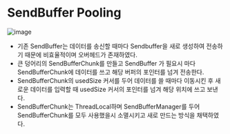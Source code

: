 # SendBuffer Pooling

![image](https://user-images.githubusercontent.com/68372094/163183881-650e14b1-a566-4185-9025-375b4a182d60.png)

* 기존 SendBuffer는 데이터를 송신할 때마다 Sendbuffer을 새로 생성하여 전송하기 때문에 비효율적이며 오버헤드가 존재하였다.
* 큰 덩어리의 SendBufferChunk를 만들고 SendBuffer 가 필요시 마다 SendBufferChunk에 데이터를 쓰고 해당 버퍼의 포인터를 넘겨 전송한다.
* SendBufferChunk의 usedSize 커서를 두어 데이터를 쓸 때마다 이동시킨 후 새로운 데이터를 입력할 때 usedSize 커서의 포인터를 넘겨 해당 위치에 쓰고 보낸다. 
* SendBufferChunk는 ThreadLocal하며 SendBufferManager를 두어 SendBufferChunk를 모두 사용했을시 소멸시키고 새로 만드는 방식을 채택하였다.
